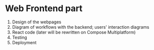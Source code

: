 # Web Frontend part

1. Design of the webpages
2. Diagram of workflows with the backend; users' interaction diagrams
3. React code (later will be rewritten on Compose Multiplatform)
4. Testing
5. Deployment
